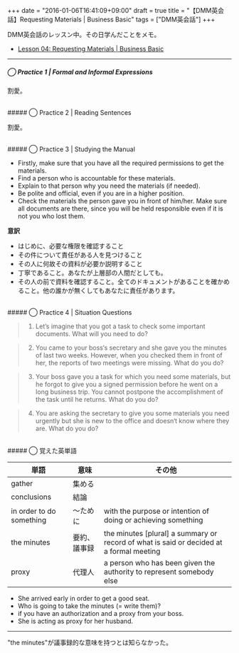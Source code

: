 +++
date = "2016-01-06T16:41:09+09:00"
draft = true
title = "【DMM英会話】Requesting Materials | Business Basic"
tags = ["DMM英会話"]
+++

DMM英会話のレッスン中。その日学んだことをメモ。

- [Lesson 04: Requesting Materials | Business Basic](http://eikaiwa.dmm.com/download/pdf/Business_basic_04_01.pdf/)

<hr>

##### ◯ Practice 1 | Formal and Informal Expressions

割愛。

<br>
##### ◯ Practice 2 | Reading Sentences

割愛。

<br>
##### ◯ Practice 3 | Studying the Manual

- Firstly, make sure that you have all the required permissions to get the materials.
- Find a person who is accountable for these materials.
- Explain to that person why you need the materials (if needed).
- Be polite and official, even if you are in a higher position.
- Check the materials the person gave you in front of him/her. Make sure all documents are there, since you will be held responsible even if it is not you who lost them.

**意訳**

- はじめに、必要な権限を確認すること
- その件について責任がある人を見つけること
- その人に何故その資料が必要か説明すること
- 丁寧であること。あなたが上層部の人間だとしても。
- その人の前で資料を確認すること。全てのドキュメントがあることを確かめること。他の誰かが無くしてもあなたに責任があります。

<br>
##### ◯ Practice 4 | Situation Questions

> 1. Let’s imagine that you got a task to check some important documents. What will you need to do?

> 2. You came to your boss‘s secretary and she gave you the minutes of last two weeks. However, when you checked them in front of her, the reports of two meetings were missing. What do you do?

> 3. Your boss gave you a task for which you need some materials, but he forgot to give you a signed permission before he went on a long business trip. You cannot postpone the accomplishment of the task until he returns. What do you do?

> 4. You are asking the secretary to give you some materials you need urgently but she is new to the office and doesn‘t know where they are. What do you do?

<br>
##### ◯ 覚えた英単語

|単語|意味|その他|
|---|---|---|
|gather| 集める
|conclusions| 結論
|in order to do something| 〜ために |  with the purpose or intention of doing or achieving something
|the minutes| 要約、議事録 | the minutes [plural] a summary or record of what is said or decided at a formal meeting
|proxy| 代理人 |  a person who has been given the authority to represent somebody else

- She arrived early in order to get a good seat.
- Who is going to take the minutes (= write them)?
- if you have an authorization and a proxy from your boss.
- She is acting as proxy for her husband.

<hr>

"the minutes"が議事録的な意味を持つとは知らなかった。
